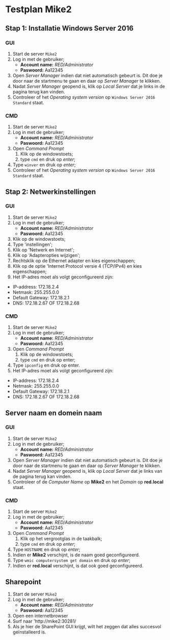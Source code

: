 # **Testplan Mike2**

## Stap 1: Installatie Windows Server 2016

### GUI
1. Start de server `Mike2`
2. Log in met de gebruiker;
	- **Account name:** _RED/Administrator_
	- **Paswoord:** Aa12345
3. Open *Server Manager* indien dat niet automatisch gebeurt is. Dit doe je door naar de startmenu te gaan en daar op *Server Manager* te klikken.
4. Nadat *Server Manager* geopend is, klik op *Local Server* dat je links in de pagina terug kan vinden.
5. Controleer of het *Operating system version* op `Windows Server 2016 Standard` staat.

### CMD
1. Start de server `Mike2`
2. Log in met de gebruiker;
	- **Account name:** _RED/Administrator_
	- **Paswoord:** Aa12345
3. Open *Command Prompt*
	1. Klik op de windowstoets;
	2. type `cmd` en druk op *enter*;
4. Type `winver` en druk op *enter*;
5. Controleer of het *Operating system version* op `Windows Server 2016 Standard` staat.

## Stap 2: Netwerkinstellingen
### GUI
1. Start de server `Mike2`
2. Log in met de gebruiker;
	- **Account name:** _RED/Administrator_
	- **Paswoord:** Aa12345
3. Klik op de windowstoets;
4. Type 'instellingen';
5. Klik op 'Netwerk en Internet';
6. Klik op 'Adapteropties wijzigen';
7. Rechtsklik op de Ethernet adapter en kies eigenschappen;
8. Klik op de optie 'Internet Protocol versie 4 (TCP/IPv4) en kies eigenschappen;
9. Het IP-adres moet als volgt geconfigureerd zijn: 
- IP-address: 172.18.2.4
- Netmask: 255.255.0.0
- Default Gateway: 172.18.2.1
- DNS: 172.18.2.67 OF 172.18.2.68

### CMD
1. Start de server `Mike2`
2. Log in met de gebruiker;
	- **Account name:** _RED/Administrator_
	- **Paswoord:** Aa12345
3. Open *Command Prompt*
	1. Klik op de windowstoets;
	2. type `cmd` en druk op enter;
4. Type `ipconfig` en druk op enter.
5. Het IP-adres moet als volgt geconfigureerd zijn: 
- IP-address: 172.18.2.4
- Netmask: 255.255.0.0
- Default Gateway: 172.18.2.1
- DNS: 172.18.2.67 OF 172.18.2.68

## Server naam en domein naam

### GUI
1. Start de server `Mike2`
2. Log in met de gebruiker;
	- **Account name:** _RED/Administrator_
	- **Paswoord:** Aa12345
3. Open *Server Manager* indien dat niet automatisch gebeurt is. Dit doe je door naar de startmenu te gaan en daar op *Server Manager* te klikken.
4. Nadat *Server Manager* geopend is, klik op *Local Server* dat je links van de pagina terug kan vinden.
5. Controleer of de *Computer Name* op **Mike2** en het *Domain* op **red.local** staat.

### CMD
1. Start de server `Mike2`
2. Log in met de gebruiker;
	- **Account name:** _RED/Administrator_
	- **Paswoord:** Aa12345
3. Open *Command Prompt*
	1. Klik op het vergrootglas in de taakbalk;
	2. type `cmd` en druk op *enter*;
4. Type `HOSTNAME` en druk op *enter*;
5. Indien er **Mike2** verschijnt, is de naam goed geconfigureerd.
5. Type `wmic computersystem get domain` en druk op *enter*;
6. Indien er **red.local** verschijnt, is dat ook goed geconfigureerd.

## Sharepoint
1. Start de server `Mike2`
2. Log in met de gebruiker;
	- **Account name:** _RED/Administrator_
	- **Paswoord:** Aa12345
3. Open een internetbrowser
4. Surf naar 'http://mike2:30281/
5. Als je hier de SharePoint GUI krijgt, wilt het zeggen dat alles succesvol geïnstalleerd is.


